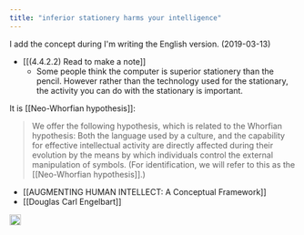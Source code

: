 ```yaml
---
title: "inferior stationery harms your intelligence"
---
```


I add the concept during I'm writing the English version. (2019-03-13)

- [[(4.4.2.2) Read to make a note]]
    - Some people think the computer is superior stationery than the pencil. However rather than the technology used for the stationary, the activity you can do with the stationary is important.

It is [[Neo-Whorfian hypothesis]]:

> We offer the following hypothesis, which is related to the Whorfian hypothesis: Both the language used by a culture, and the capability for effective intellectual activity are directly affected during their evolution by the means by which individuals control the external manipulation of symbols. (For identification, we will refer to this as the [[Neo-Whorfian hypothesis]].)

- [[AUGMENTING HUMAN INTELLECT: A Conceptual Framework]]
- [[Douglas Carl Engelbart]]
<img src='https://scrapbox.io/api/pages/nishio-en/en/icon' alt='en.icon' height="19.5"/>